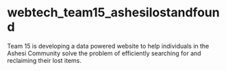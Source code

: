 # webtech_team15_ashesilostandfound
Team 15 is developing a data powered website to help individuals in the Ashesi Community solve the problem of efficiently searching for and reclaiming their lost items.
